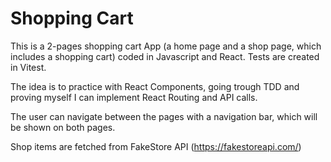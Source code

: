 # Shopping Cart

This is a 2-pages shopping cart App (a home page and a shop page, which includes a shopping cart) coded in Javascript and React. Tests are created in Vitest.

The idea is to practice with React Components, going trough TDD and proving myself I can implement React Routing and API calls.

The user can navigate between the pages with a navigation bar, which will be shown on both pages.

Shop items are fetched from FakeStore API (https://fakestoreapi.com/)